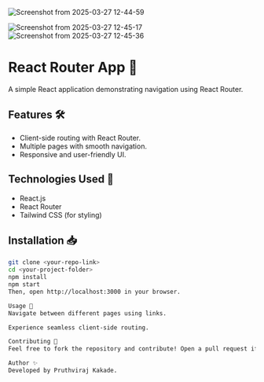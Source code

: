 ![Screenshot from 2025-03-27 12-44-59](https://github.com/user-attachments/assets/d100509b-8765-4033-845b-74c0bc3049a1)

![Screenshot from 2025-03-27 12-45-17](https://github.com/user-attachments/assets/8eefb778-a313-453b-8af8-11867e237a51)
![Screenshot from 2025-03-27 12-45-36](https://github.com/user-attachments/assets/fde40fce-fdb6-4a0b-b7a7-a00b7f422974)


# React Router App 🚀

A simple React application demonstrating navigation using React Router.

## Features 🛠️
- Client-side routing with React Router.
- Multiple pages with smooth navigation.
- Responsive and user-friendly UI.

## Technologies Used 🔧
- React.js
- React Router
- Tailwind CSS (for styling)

## Installation 📥
```sh
git clone <your-repo-link>
cd <your-project-folder>
npm install
npm start
Then, open http://localhost:3000 in your browser.

Usage 📌
Navigate between different pages using links.

Experience seamless client-side routing.

Contributing 🤝
Feel free to fork the repository and contribute! Open a pull request if you have any improvements.

Author ✨
Developed by Pruthviraj Kakade.
